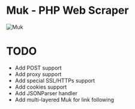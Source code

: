 # Muk - PHP Web Scraper

![Muk](http://img.pokemondb.net/artwork/muk.jpg)


# TODO

- Add POST support
- Add proxy support
- Add special SSL/HTTPs support
- Add cookies support
- Add JSONParser handler
- Add multi-layered Muk for link following